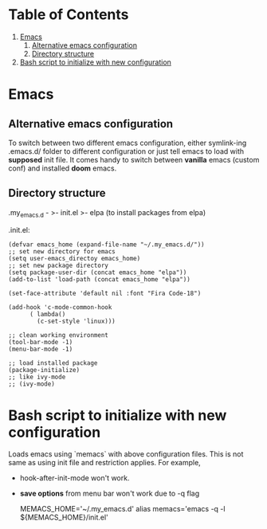 
# Table of Contents

1.  [Emacs](#org2b84acc)
    1.  [Alternative emacs configuration](#org2aaab43)
    2.  [Directory structure](#org6fe9602)
2.  [Bash script to initialize with new configuration](#orge76969f)



<a id="org2b84acc"></a>

# Emacs


<a id="org2aaab43"></a>

## Alternative emacs configuration

To switch between two different emacs configuration, either symlink-ing .emacs.d/ folder to different configuration or just tell emacs to load with **supposed** init file.
It comes handy to switch between **vanilla** emacs (custom conf) and installed **doom** emacs. 


<a id="org6fe9602"></a>

## Directory structure

.my<sub>emacs.d</sub> -
	    >- init.el
	    >- elpa (to install packages from elpa)

.init.el:

    (defvar emacs_home (expand-file-name "~/.my_emacs.d/"))
    ;; set new directory for emacs 
    (setq user-emacs_directoy emacs_home)
    ;; set new package directory 
    (setq package-user-dir (concat emacs_home "elpa"))
    (add-to-list 'load-path (concat emacs_home "elpa"))
    
    (set-face-attribute 'default nil :font "Fira Code-18")
    
    (add-hook 'c-mode-common-hook
    	  ( lambda()
    	    (c-set-style 'linux)))
    
    ;; clean working environment 
    (tool-bar-mode -1)
    (menu-bar-mode -1)
    
    ;; load installed package
    (package-initialize) 
    ;; like ivy-mode 
    ;; (ivy-mode)


<a id="orge76969f"></a>

# Bash script to initialize with new configuration

Loads emacs using \`memacs\` with above configuration files. 
This is not same as using init file and restriction applies. 
For example, 

-   hook-after-init-mode won't work.
-   **save options** from menu bar won't work due to -q flag

    MEMACS_HOME='~/.my_emacs.d'
    alias memacs='emacs -q -l ${MEMACS_HOME}/init.el'

